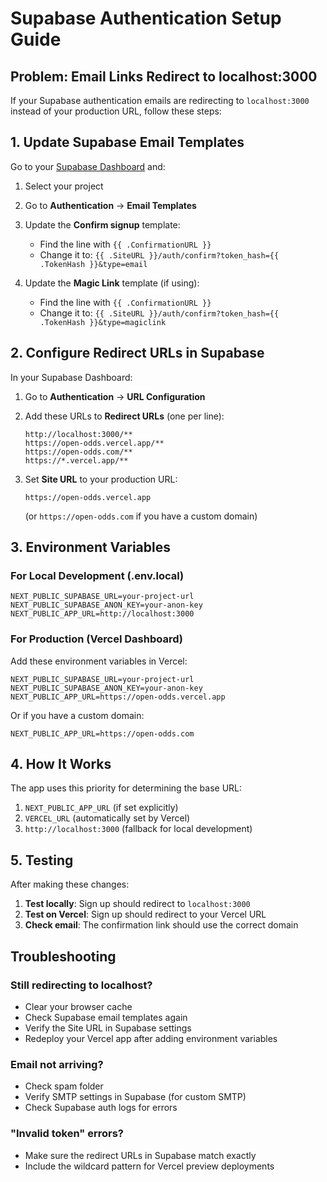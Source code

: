 # Supabase Authentication Setup Guide

## Problem: Email Links Redirect to localhost:3000

If your Supabase authentication emails are redirecting to `localhost:3000` instead of your production URL, follow these steps:

## 1. Update Supabase Email Templates

Go to your [Supabase Dashboard](https://supabase.com/dashboard) and:

1. Select your project
2. Go to **Authentication** → **Email Templates**
3. Update the **Confirm signup** template:
   - Find the line with `{{ .ConfirmationURL }}`
   - Change it to: `{{ .SiteURL }}/auth/confirm?token_hash={{ .TokenHash }}&type=email`

4. Update the **Magic Link** template (if using):
   - Find the line with `{{ .ConfirmationURL }}`
   - Change it to: `{{ .SiteURL }}/auth/confirm?token_hash={{ .TokenHash }}&type=magiclink`

## 2. Configure Redirect URLs in Supabase

In your Supabase Dashboard:

1. Go to **Authentication** → **URL Configuration**
2. Add these URLs to **Redirect URLs** (one per line):
   ```
   http://localhost:3000/**
   https://open-odds.vercel.app/**
   https://open-odds.com/**
   https://*.vercel.app/**
   ```

3. Set **Site URL** to your production URL:
   ```
   https://open-odds.vercel.app
   ```
   (or `https://open-odds.com` if you have a custom domain)

## 3. Environment Variables

### For Local Development (.env.local)
```env
NEXT_PUBLIC_SUPABASE_URL=your-project-url
NEXT_PUBLIC_SUPABASE_ANON_KEY=your-anon-key
NEXT_PUBLIC_APP_URL=http://localhost:3000
```

### For Production (Vercel Dashboard)
Add these environment variables in Vercel:

```env
NEXT_PUBLIC_SUPABASE_URL=your-project-url
NEXT_PUBLIC_SUPABASE_ANON_KEY=your-anon-key
NEXT_PUBLIC_APP_URL=https://open-odds.vercel.app
```

Or if you have a custom domain:
```env
NEXT_PUBLIC_APP_URL=https://open-odds.com
```

## 4. How It Works

The app uses this priority for determining the base URL:

1. `NEXT_PUBLIC_APP_URL` (if set explicitly)
2. `VERCEL_URL` (automatically set by Vercel)
3. `http://localhost:3000` (fallback for local development)

## 5. Testing

After making these changes:

1. **Test locally**: Sign up should redirect to `localhost:3000`
2. **Test on Vercel**: Sign up should redirect to your Vercel URL
3. **Check email**: The confirmation link should use the correct domain

## Troubleshooting

### Still redirecting to localhost?
- Clear your browser cache
- Check Supabase email templates again
- Verify the Site URL in Supabase settings
- Redeploy your Vercel app after adding environment variables

### Email not arriving?
- Check spam folder
- Verify SMTP settings in Supabase (for custom SMTP)
- Check Supabase auth logs for errors

### "Invalid token" errors?
- Make sure the redirect URLs in Supabase match exactly
- Include the wildcard pattern for Vercel preview deployments